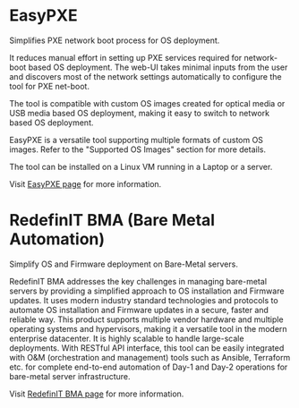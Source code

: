 

# EasyPXE
Simplifies PXE network boot process for OS deployment.

It reduces manual effort in setting up PXE services required for network-boot based OS deployment. The web-UI takes minimal inputs from the user and discovers most of the network settings automatically to configure the tool for PXE net-boot.

The tool is compatible with custom OS images created for optical media or USB media based OS deployment, making it easy to switch to network based OS deployment.

EasyPXE is a versatile tool supporting multiple formats of custom OS images. Refer to the "Supported OS Images" section for more details.

The tool can be installed on a Linux VM running in a Laptop or a server.

Visit [EasyPXE page](https://avirgvd.github.io/easypxe) for more information.



# RedefinIT BMA (Bare Metal Automation)
Simplify OS and Firmware deployment on Bare-Metal servers.

RedefinIT BMA addresses the key challenges in managing bare-metal servers by providing a simplified approach to OS installation and Firmware updates. It uses modern industry standard technologies and protocols to automate OS installation and Firmware updates in a secure, faster and reliable way. This product supports multiple vendor hardware and multiple operating systems and hypervisors, making it a versatile tool in the modern enterprise datacenter. It is highly scalable to handle large-scale deployments. With RESTful API interface, this tool can be easily integrated with O&M (orchestration and management) tools such as Ansible, Terraform etc. for complete end-to-end automation of Day-1 and Day-2 operations for bare-metal server infrastructure. 

Visit [RedefinIT BMA page](https://www.redefinit.com/bma.html) for more information.